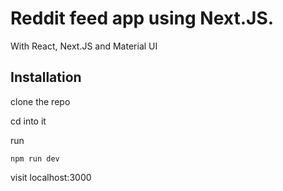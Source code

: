 # Reddit feed app using Next.JS.

With React, Next.JS and Material UI

## Installation

clone the repo

cd into it

run
```
npm run dev
```


visit localhost:3000
